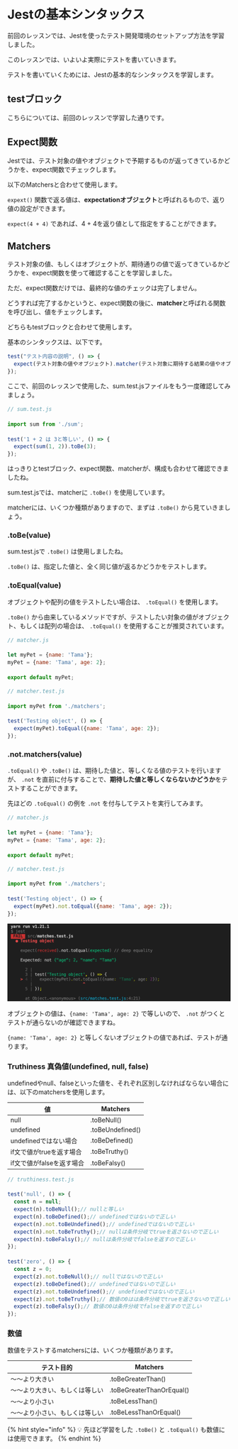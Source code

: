 # Jestの基本シンタックス

前回のレッスンでは、Jestを使ったテスト開発環境のセットアップ方法を学習しました。

このレッスンでは、いよいよ実際にテストを書いていきます。

テストを書いていくためには、Jestの基本的なシンタックスを学習します。

## testブロック

こちらについては、前回のレッスンで学習した通りです。

## Expect関数

Jestでは、テスト対象の値やオブジェクトで予期するものが返ってきているかどうかを、expect関数でチェックします。

以下のMatchersと合わせて使用します。

 `expext()` 関数で返る値は、**expectationオブジェクト**と呼ばれるもので、返り値の設定ができます。

 `expect(4 + 4)` であれば、4 + 4を返り値として指定をすることができます。

## Matchers

テスト対象の値、もしくはオブジェクトが、期待通りの値で返ってきているかどうかを、expect関数を使って確認することを学習しました。

ただ、expect関数だけでは、最終的な値のチェックは完了しません。

どうすれば完了するかというと、expect関数の後に、**matcher**と呼ばれる関数を呼び出し、値をチェックします。

どちらもtestブロックと合わせて使用します。

基本のシンタックスは、以下です。

```javascript
test("テスト内容の説明", () => {
  expect(テスト対象の値やオブジェクト).matcher(テスト対象に期待する結果の値やオブジェクト);
});
```

ここで、前回のレッスンで使用した、sum.test.jsファイルをもう一度確認してみましょう。

```javascript
// sum.test.js

import sum from './sum';

test('1 + 2 は 3と等しい', () => {
  expect(sum(1, 2)).toBe(3);
});
```

はっきりとtestブロック、expect関数、matcherが、構成も合わせて確認できましたね。

sum.test.jsでは、matcherに `.toBe()` を使用しています。

matcherには、いくつか種類がありますので、まずは `.toBe()` から見ていきましょう。

### .toBe(value)

sum.test.jsで `.toBe()` は使用しましたね。

 `.toBe()` は、指定した値と、全く同じ値が返るかどうかをテストします。

### .toEqual(value)

オブジェクトや配列の値をテストしたい場合は、 `.toEqual()` を使用します。

 `.toBe()` から由来しているメソッドですが、テストしたい対象の値がオブジェクト、もしくは配列の場合は、 `.toEqual()` を使用することが推奨されています。

```javascript
// matcher.js

let myPet = {name: 'Tama'};
myPet = {name: 'Tama', age: 2};

export default myPet;
```

```javascript
// matcher.test.js

import myPet from './matchers';

test('Testing object', () => {
  expect(myPet).toEqual({name: 'Tama', age: 2});
});
```

### .not.matchers(value)

 `.toEqual()` や `.toBe()` は、期待した値と、等しくなる値のテストを行いますが、 `.not` を直前に付与することで、**期待した値と等しくならないかどうか**をテストすることができます。

先ほどの `.toEqual()` の例を `.not` を付与してテストを実行してみます。

```javascript
// matcher.js

let myPet = {name: 'Tama'};
myPet = {name: 'Tama', age: 2};

export default myPet;
```

```javascript
// matcher.test.js

import myPet from './matchers';

test('Testing object', () => {
  expect(myPet).not.toEqual({name: 'Tama', age: 2});
});
```

![not-sample](../images/not-sample.png)

オブジェクトの値は、`{name: 'Tama', age: 2}` で等しいので、 `.not` がつくとテストが通らないのが確認できますね。

 `{name: 'Tama', age: 2}` と等しくないオブジェクトの値であれば、テストが通ります。

### Truthiness 真偽値(undefined, null, false)

undefinedやnull、falseといった値を、それぞれ区別しなければならない場合には、以下のmatchersを使用します。

値 | Matchers
------------ | -------------
null | .toBeNull()
undefined | .toBeUndefined()
undefinedではない場合 | .toBeDefined()
if文で値がtrueを返す場合 | .toBeTruthy()
if文で値がfalseを返す場合 | .toBeFalsy()

```javascript
// truthiness.test.js

test('null', () => {
  const n = null;
  expect(n).toBeNull();// nullと等しい
  expect(n).toBeDefined();// undefinedではないので正しい
  expect(n).not.toBeUndefined();// undefinedではないので正しい
  expect(n).not.toBeTruthy();// nullは条件分岐でtrueを返さないので正しい
  expect(n).toBeFalsy();// nullは条件分岐でfalseを返すので正しい
});

test('zero', () => {
  const z = 0;
  expect(z).not.toBeNull();// nullではないので正しい
  expect(z).toBeDefined();// undefinedではないので正しい
  expect(z).not.toBeUndefined();// undefinedではないので正しい
  expect(z).not.toBeTruthy();// 数値の0はは条件分岐でtrueを返さないので正しい
  expect(z).toBeFalsy();// 数値の0は条件分岐でfalseを返すので正しい
});
```

### 数値

数値をテストするmatchersには、いくつか種類があります。

テスト目的 | Matchers
------------ | -------------
〜〜より大きい | .toBeGreaterThan()
〜〜より大きい、もしくは等しい | .toBeGreaterThanOrEqual()
〜〜より小さい | .toBeLessThan()
〜〜より小さい、もしくは等しい | .toBeLessThanOrEqual()

{% hint style="info" %}
💡 先ほど学習をした `.toBe()` と `.toEqual()` も数値には使用できます。
{% endhint %}